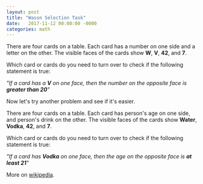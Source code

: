 ```yaml
---
layout: post
title: "Wason Selection Task"
date:   2017-11-12 00:00:00 -0000
categories: math
---
```

There are four cards on a table. Each card has a number on one side and a letter on the other. The visible faces of the cards show **W**, **V**, **42**, and **7**.

Which card or cards do you need to turn over to check if the following statement is true:

*"If a card has a **V** on one face, then the number on the opposite face is **greater than 20**"*
<!--more-->

Now let's try another problem and see if it's easier.

There are four cards on a table. Each card has person's age on one side, and person's drink on the other. The visible faces of the cards show **Water**, **Vodka**, **42**, and **7**.

Which card or cards do you need to turn over to check if the following statement is true:

*"If a card has **Vodka** on one face, then the age on the opposite face is **at least 21**"*

More on [wikipedia](https://en.wikipedia.org/wiki/Wason_selection_task).
